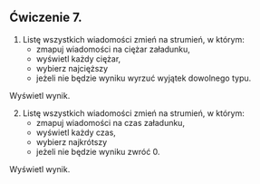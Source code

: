 ## Ćwiczenie 7.

1. Listę wszystkich wiadomości zmień na strumień, w którym:
   * zmapuj wiadomości na ciężar załadunku, 
   * wyświetl każdy ciężar,
   * wybierz najcięższy
   * jeżeli nie będzie wyniku wyrzuć wyjątek dowolnego typu.

Wyświetl wynik.

2. Listę wszystkich wiadomości zmień na strumień, w którym:
    * zmapuj wiadomości na czas załadunku,
    * wyświetl każdy czas,
    * wybierz najkrótszy
    * jeżeli nie będzie wyniku zwróć 0.

Wyświetl wynik.

